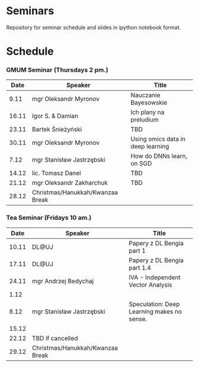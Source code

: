 # Seminars
Repository for seminar schedule and slides in ipython notebook format.

# Schedule
### GMUM Seminar (Thursdays 2 pm.)
| Date  | Speaker                                            | Title                                                      |
|-------|----------------------------------------------------|----------------------------------------------------------- | 
|  9.11 | mgr Oleksandr Myronov                              | Nauczanie Bayesowskie                                      |
| 16.11 | Igor S. & Damian                                   | Ich plany na preludium                                     |
| 23.11 | Bartek Śnieżyński                                  | TBD                                                        |
| 30.11 | mgr Oleksandr Myronov                              | Using omics data in deep learning                          |
|  7.12 | mgr Stanisław Jastrzębski                          | How do DNNs learn, on SGD                                   |
| 14.12 | lic. Tomasz Danel                                  | TBD                                                        |
| 21.12 | mgr Oleksandr Zakharchuk                           | TBD                                                        |
| 28.12 | Christmas/Hanukkah/Kwanzaa Break                   |                                                            |


### Tea Seminar (Fridays 10 am.)
| Date  | Speaker                                            | Title                                                      |
|-------|----------------------------------------------------|----------------------------------------------------------- | 
| 10.11 | DL@UJ                                              | Papery z DL Bengia part 1                                  |
| 17.11 | DL@UJ                                              | Papery z DL Bengia part 1.4                                |
| 24.11 | mgr Andrzej Bedychaj                               | IVA - Independent Vector Analysis                          |
|  1.12 |                                                    |                                                            |
|  8.12 | mgr Stanisław Jastrzębski                          | Speculation: Deep Learning makes no sense.                 |
| 15.12 |                                                    |                                                            |
| 22.12 | TBD if cancelled                                   |                                                            |
| 29.12 | Christmas/Hanukkah/Kwanzaa Break                   |                                                            |
